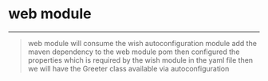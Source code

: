 # web module 
---
> web module will consume the wish autoconfiguration module 
> add the maven dependency to the web module pom 
> then configured the properties which is required by the wish module in the yaml file
> then we will have the Greeter class available via autoconfiguration 